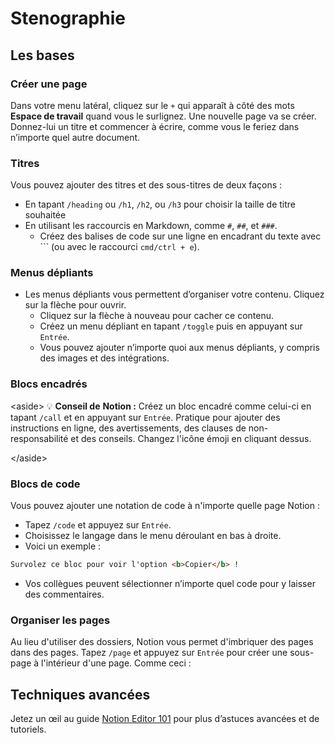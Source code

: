 # Stenographie

## Les bases

### Créer une page

Dans votre menu latéral, cliquez sur le `+` qui apparaît à côté des mots **Espace de travail** quand vous le surlignez. Une nouvelle page va se créer. Donnez-lui un titre et commencer à écrire, comme vous le feriez dans n’importe quel autre document.

### Titres

Vous pouvez ajouter des titres et des sous-titres de deux façons :

* En tapant `/heading` ou `/h1`, `/h2`, ou `/h3` pour choisir la taille de titre souhaitée
* En utilisant les raccourcis en Markdown, comme `#`, `##`, et `###`.
  * Créez des balises de code sur une ligne en encadrant du texte avec \`\`\` (ou avec le raccourci `cmd/ctrl + e`).

### Menus dépliants

* Les menus dépliants vous permettent d’organiser votre contenu. Cliquez sur la flèche pour ouvrir.
  * Cliquez sur la flèche à nouveau pour cacher ce contenu.
  * Créez un menu dépliant en tapant `/toggle` puis en appuyant sur `Entrée`.
  * Vous pouvez ajouter n’importe quoi aux menus dépliants, y compris des images et des intégrations.

### Blocs encadrés

\<aside> 💡 **Conseil de** **Notion :** Créez un bloc encadré comme celui-ci en tapant `/call` et en appuyant sur `Entrée`. Pratique pour ajouter des instructions en ligne, des avertissements, des clauses de non-responsabilité et des conseils. Changez l'icône émoji en cliquant dessus.

\</aside>

### Blocs de code

Vous pouvez ajouter une notation de code à n'importe quelle page Notion :

* Tapez `/code` et appuyez sur `Entrée`.
* Choisissez le langage dans le menu déroulant en bas à droite.
* Voici un exemple :

```html
Survolez ce bloc pour voir l'option <b>Copier</b> !
```

* Vos collègues peuvent sélectionner n’importe quel code pour y laisser des commentaires.

### Organiser les pages

Au lieu d'utiliser des dossiers, Notion vous permet d'imbriquer des pages dans des pages. Tapez `/page` et appuyez sur `Entrée` pour créer une sous-page à l'intérieur d'une page. Comme ceci :

## Techniques avancées

Jetez un œil au guide [Notion Editor 101](https://www.notion.so/fr-fr/help/writing-and-editing-basics) pour plus d’astuces avancées et de tutoriels.
